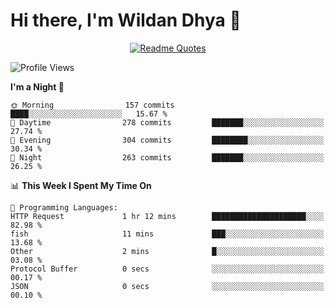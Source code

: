 # Hi there, I'm Wildan Dhya 👋 

<div align="center">
  <a href="https://github.com/piyushsuthar/github-readme-quotes">
    <img src="https://quotes-github-readme.vercel.app/api?quote=Try%2C%20Fail%2C%20Retry&author=unknown&type=vertical&theme=dark" alt="Readme Quotes">
  </a>
</div>

<!--START_SECTION:waka-->
![Profile Views](http://img.shields.io/badge/Profile%20Views-10-blue)

**I'm a Night 🦉** 

```text
🌞 Morning                157 commits         ████░░░░░░░░░░░░░░░░░░░░░   15.67 % 
🌆 Daytime                278 commits         ███████░░░░░░░░░░░░░░░░░░   27.74 % 
🌃 Evening                304 commits         ████████░░░░░░░░░░░░░░░░░   30.34 % 
🌙 Night                  263 commits         ███████░░░░░░░░░░░░░░░░░░   26.25 % 
```


📊 **This Week I Spent My Time On** 

```text
💬 Programming Languages: 
HTTP Request             1 hr 12 mins        █████████████████████░░░░   82.98 % 
fish                     11 mins             ███░░░░░░░░░░░░░░░░░░░░░░   13.68 % 
Other                    2 mins              █░░░░░░░░░░░░░░░░░░░░░░░░   03.08 % 
Protocol Buffer          0 secs              ░░░░░░░░░░░░░░░░░░░░░░░░░   00.17 % 
JSON                     0 secs              ░░░░░░░░░░░░░░░░░░░░░░░░░   00.10 % 
```


<!--END_SECTION:waka-->

<!--## GitHub Stats-->
<!--![Top Languages](https://github-readme-stats.vercel.app/api/top-langs/?username=wildandhya&layout=compact&theme=dracula)-->











